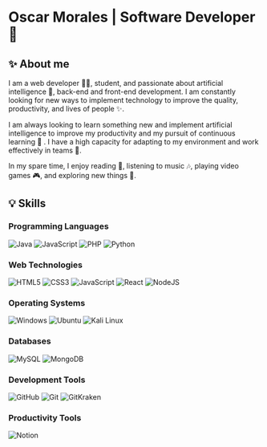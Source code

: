 # Oscar Morales | Software Developer 👋

## ✨ About me
I am a web developer 🧑‍💻, student, and passionate about artificial intelligence 🧠, back-end and front-end development. I am constantly looking for new ways to implement technology to improve the quality, productivity, and lives of people ✨.

I am always looking to learn something new and implement artificial intelligence to improve my productivity and my pursuit of continuous learning 📒 . I have a high capacity for adapting to my environment and work effectively in teams 🤝.

In my spare time, I enjoy reading 📖, listening to music 🎶, playing video games 🎮, and exploring new things 🔎.   

## 💡 Skills
### Programming Languages
![Java](https://img.shields.io/badge/java-%23ED8B00.svg?style=for-the-badge&logo=openjdk&logoColor=white) ![JavaScript](https://img.shields.io/static/v1?style=for-the-badge&message=JavaScript&color=222222&logo=JavaScript&logoColor=F7DF1E&label=) ![PHP](https://img.shields.io/static/v1?style=for-the-badge&message=PHP&color=777BB4&logo=PHP&logoColor=FFFFFF&label=) ![Python](https://img.shields.io/static/v1?style=for-the-badge&message=Python&color=3776AB&logo=Python&logoColor=FFFFFF&label=)

### Web Technologies
![HTML5](https://img.shields.io/static/v1?style=for-the-badge&message=HTML5&color=E34F26&logo=HTML5&logoColor=FFFFFF&label=) ![CSS3](https://img.shields.io/static/v1?style=for-the-badge&message=CSS3&color=1572B6&logo=CSS3&logoColor=FFFFFF&label=) ![JavaScript](https://img.shields.io/static/v1?style=for-the-badge&message=JavaScript&color=222222&logo=JavaScript&logoColor=F7DF1E&label=) ![React](https://img.shields.io/static/v1?style=for-the-badge&message=React&color=222222&logo=React&logoColor=61DAFB&label=)
![NodeJS](https://img.shields.io/badge/node.js-6DA55F?style=for-the-badge&logo=node.js&logoColor=white)

### Operating Systems
![Windows](https://img.shields.io/static/v1?style=for-the-badge&message=Windows&color=0078D4&logo=Windows&logoColor=FFFFFF&label=)  ![Ubuntu](https://img.shields.io/static/v1?style=for-the-badge&message=Ubuntu&color=E95420&logo=Ubuntu&logoColor=FFFFFF&label=) ![Kali Linux](https://img.shields.io/static/v1?style=for-the-badge&message=Kali+Linux&color=557C94&logo=Kali+Linux&logoColor=FFFFFF&label=)

### Databases
![MySQL](https://img.shields.io/static/v1?style=for-the-badge&message=MySQL&color=4479A1&logo=MySQL&logoColor=FFFFFF&label=)
![MongoDB](https://img.shields.io/badge/MongoDB-%234ea94b.svg?style=for-the-badge&logo=mongodb&logoColor=white)



### Development Tools
![GitHub](https://img.shields.io/static/v1?style=for-the-badge&message=GitHub&color=181717&logo=GitHub&logoColor=FFFFFF&label=) ![Git](https://img.shields.io/static/v1?style=for-the-badge&message=Git&color=F05032&logo=Git&logoColor=FFFFFF&label=) ![GitKraken](https://img.shields.io/static/v1?style=for-the-badge&message=GitKraken&color=179287&logo=GitKraken&logoColor=FFFFFF&label=)

### Productivity Tools
![Notion](https://img.shields.io/static/v1?style=for-the-badge&message=Notion&color=000000&logo=Notion&logoColor=FFFFFF&label=)
